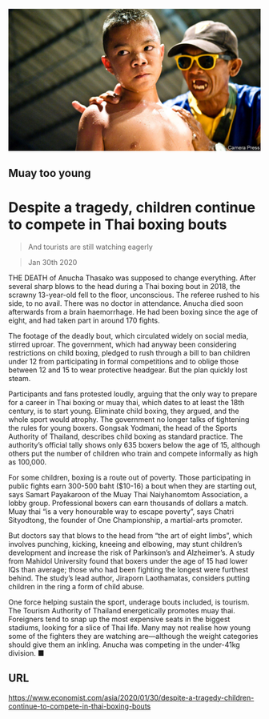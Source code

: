 ![](./images/20200201_ASP003_0.jpg)

## Muay too young

# Despite a tragedy, children continue to compete in Thai boxing bouts

> And tourists are still watching eagerly

> Jan 30th 2020

THE DEATH of Anucha Thasako was supposed to change everything. After several sharp blows to the head during a Thai boxing bout in 2018, the scrawny 13-year-old fell to the floor, unconscious. The referee rushed to his side, to no avail. There was no doctor in attendance. Anucha died soon afterwards from a brain haemorrhage. He had been boxing since the age of eight, and had taken part in around 170 fights.

The footage of the deadly bout, which circulated widely on social media, stirred uproar. The government, which had anyway been considering restrictions on child boxing, pledged to rush through a bill to ban children under 12 from participating in formal competitions and to oblige those between 12 and 15 to wear protective headgear. But the plan quickly lost steam.

Participants and fans protested loudly, arguing that the only way to prepare for a career in Thai boxing or muay thai, which dates to at least the 18th century, is to start young. Eliminate child boxing, they argued, and the whole sport would atrophy. The government no longer talks of tightening the rules for young boxers. Gongsak Yodmani, the head of the Sports Authority of Thailand, describes child boxing as standard practice. The authority’s official tally shows only 635 boxers below the age of 15, although others put the number of children who train and compete informally as high as 100,000.

For some children, boxing is a route out of poverty. Those participating in public fights earn 300-500 baht ($10-16) a bout when they are starting out, says Samart Payakaroon of the Muay Thai Naiyhanomtom Association, a lobby group. Professional boxers can earn thousands of dollars a match. Muay thai “is a very honourable way to escape poverty”, says Chatri Sityodtong, the founder of One Championship, a martial-arts promoter.

But doctors say that blows to the head from “the art of eight limbs”, which involves punching, kicking, kneeing and elbowing, may stunt children’s development and increase the risk of Parkinson’s and Alzheimer’s. A study from Mahidol University found that boxers under the age of 15 had lower IQs than average; those who had been fighting the longest were furthest behind. The study’s lead author, Jiraporn Laothamatas, considers putting children in the ring a form of child abuse.

One force helping sustain the sport, underage bouts included, is tourism. The Tourism Authority of Thailand energetically promotes muay thai. Foreigners tend to snap up the most expensive seats in the biggest stadiums, looking for a slice of Thai life. Many may not realise how young some of the fighters they are watching are—although the weight categories should give them an inkling. Anucha was competing in the under-41kg division. ■

## URL

https://www.economist.com/asia/2020/01/30/despite-a-tragedy-children-continue-to-compete-in-thai-boxing-bouts
